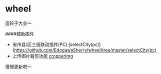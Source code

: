 # wheel
造轮子大业～

####辅助插件
* 省市县/区三级联动插件(PC) [selectCity(pc)](https://github.com/EdogawaSherry/wheel/tree/master/selectCity(pc)
* 上传图片裁剪功能 [cropperImg](https://github.com/EdogawaSherry/wheel/tree/master/cropperImg)



慢慢更新吧～
